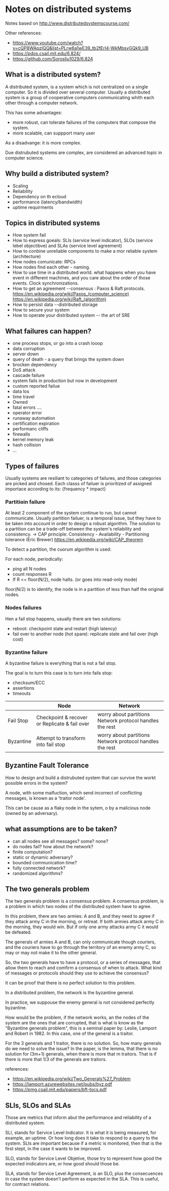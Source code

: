 
# Notes on distributed systems

Notes based on http://www.distributedsystemscourse.com/

Other references: 
- https://www.youtube.com/watch?v=cQP8WApzIQQ&list=PLrw6a1wE39_tb2fErI4-WkMbsvGQk9_UB
- https://pdos.csail.mit.edu/6.824/
- https://github.com/Sorosliu1029/6.824

## What is a distributed system?

A distributed system, is a system which is not centralized on a single computer. So it is divided over several computer. 
Usually a distributed system is a group of cooperative computers communicating whith each other through a computer network.

This has some advantages:
- more robust, can tolerate failures of the computers that compose the system.
- more scalable, can suppport many user

As a disadvange: it is more complex. 

Due distrubuted systems are complex, are considered an advanced topic in computer science.

## Why build a distributed system?

- Scaling
- Reliability
- Dependency on th ecloud
- performance (latency/bandwidth)
- uptime requirments

## Topics in distributed systems

- How system fail 
- How to express goeals: SLIs (service level indicator), SLOs (service lebel objectibve) and SLAs (service level agreement)
- How to conbine unreliable components to make a mor reliable system (architecture)
- How nodes comunicate: RPCs 
- How nodes find each other - naming. 
- How to use time in a distributed world. what happens when you have event in different machines, and you care about the order of those events. Clock synchronizations. 
- How to get an agreement --consensus : Paxos & Raft protocols. https://en.wikipedia.org/wiki/Paxos_(computer_science) https://en.wikipedia.org/wiki/Raft_(algorithm)
- How to persist data --distributed storage
- How to secure your system
- How to operate your distributed system -- the art of SRE

## What failures can happen?

- one process stops, or go into a crash looop
- data corruption
- server down
- query of death - a query that brings the system down
- brocken dependency
- DoS attack
- cascade failure 
- system fails in production but now in development
- custom reported failue
- data los
- time travel
- Owned
- fatal errors .... 
- operator error
- runaway automation
- certification expiration
- performanc cliffs
- firewalls 
- kernel memory leak
- hash collision
- ...

## Types of failures

Usually systems are resiliant to categories of failures, and those categories are picked and chosed. Each classs of failuer is prioritized of assigned importace according to its: {frequency * impact} 

### Partitioin failure

At least 2 component of the system continue to run, but cannot communicate. Usually partition failuer, is a temporal issue, 
but they have to be taken into account in order to design a robust algorithm. The solution to a partition can be a trade-off between the system's reliability and consistency. -> CAP principle: Consistency - Availability - Partitioning tolerance (Eric Brewer) https://en.wikipedia.org/wiki/CAP_theorem

To detect a partition, the cuorum algorithm is used:

For each node, periodically:
- ping all N nodes
- count responses R
- If R <= floor(N/2), node halts. (or goes into read-only mode)

floor(N/2) is to identify, the node is in a partition of less than half the original nodes.

### Nodes failures

Hen a fail stop happens, usually there are two solutions: 

- reboot: checkpoint state and restart (high latency)
- fail over to another node (hot spare): replicate state and fail over (high cost)

### Byzantine failure

A byzantine failure is everything that is not a fail stop. 

The goal is to turn this case is to turn into fails stop:
- checksum/ECC
- assertions
- timeouts


|    | Node | Network |
| --- | --- | --- | 
| Fail Stop | Checkpoint & recover or Replicate & fail over | worry about partitions Network protocol handles the rest | 
| Byzantine | Attempt to transform into fail stop | worry about partitions Network protocol handles the rest | 

## Byzantine Fault Tolerance

How to design and build a distrubuted system that can survive the workt possible errors in the system?

A node, with some malfuction, which send incorrect of conflicting messages, is known as a 'traitor node'. 

This can be cause as a flaky node in the sytem, o by a malicious node (owned by an adversary). 

## what assumptions are to be taken?

- can all nodes see all messages? some? none?
- do nodes fail? how about the network?
- finite computation?
- static or dynamic adversary? 
- bounded communication time?
- fully connected network?
- randomized algorithms?

## The two generals problem

The two generals problem is a consensus problem. A consensus problem, is a problem in which two nodes
of the distributed system have to agree. 

In this problem, there are two armies: A and B, and they need to agree if they attack army C in the morning, or retreat. If both armies attack army C in the morning, they would win. But if only one army attacks army C
it would be defeated. 

The generals of armies A and B, can only communicate though couriers, and the couriers have to go through 
the territory of an enemy army C, so may or may not make it to the other general. 

So, the two generals have to have a protocol, or a series of messages, that allow them to reach and comfirm a consensus of when to attack. What kind of messages or protocols should they use to achieve the consensus?

It can be proof that there is no perfect solution to this problem. 

In a distributed problem, the network is the byzantine general. 

In practice, we suppouse the enemy general is not considered perfectly byzantine. 

How would be the problem, if the network works, an the nodes of the system are the ones that are corrupted, 
that is what is know as the "Byzantine generals problem", this is a seminal paper by: Leslie, Lamport and Robert in 1982. In this case, one of the general is a traitor. 

For the 3 generals and 1 traitor, there is no solution. So, how many generals do we need to solve the issue?
In the paper, is the lemma, that there is no solution for (3m+1) generals, when there is more that m traitors. That is if there is more that 1/3 of the generals are traitors.

references:
- https://en.wikipedia.org/wiki/Two_Generals%27_Problem
- https://lamport.azurewebsites.net/pubs/byz.pdf
- https://pmg.csail.mit.edu/papers/bft-tocs.pdf


## SLIs, SLOs and SLAs

Those are metrics that inform abut the performance and reliability of
a distributed system.

SLI, stands for Service Level Indicator. It is what it is being 
measured, for example, an uptime. Or how long does it take to
respond to a query to the system. SLIs are important because if a 
metric is monitored, then that is the first stept, in the case
it wants to be improved. 

SLO, stands for Service Level Objetive, those try to represent how 
good the expected inidicators are, or how good should those be.

SLA, stands for Service Level Agreement, is an SLO, plus the consecuences
in case the system doesn't perform as expected in the SLA. This is
useful, for contract relations. 




